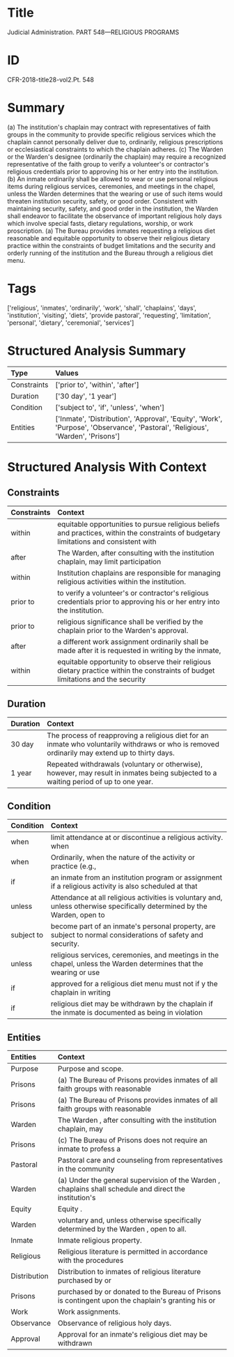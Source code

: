 # Title

 Judicial Administration. PART 548—RELIGIOUS PROGRAMS


# ID

 CFR-2018-title28-vol2.Pt. 548


# Summary

(a) The institution's chaplain may contract with representatives of faith groups in the community to provide specific religious services which the chaplain cannot personally deliver due to, ordinarily, religious prescriptions or ecclesiastical constraints to which the chaplain adheres.
(c) The Warden or the Warden's designee (ordinarily the chaplain) may require a recognized representative of the faith group to verify a volunteer's or contractor's religious credentials prior to approving his or her entry into the institution.
(b) An inmate ordinarily shall be allowed to wear or use personal religious items during religious services, ceremonies, and meetings in the chapel, unless the Warden determines that the wearing or use of such items would threaten institution security, safety, or good order.
Consistent with maintaining security, safety, and good order in the institution, the Warden shall endeavor to facilitate the observance of important religious holy days which involve special fasts, dietary regulations, worship, or work proscription.
(a) The Bureau provides inmates requesting a religious diet reasonable and equitable opportunity to observe their religious dietary practice within the constraints of budget limitations and the security and orderly running of the institution and the Bureau through a religious diet menu.


# Tags

['religious', 'inmates', 'ordinarily', 'work', 'shall', 'chaplains', 'days', 'institution', 'visiting', 'diets', 'provide pastoral', 'requesting', 'limitation', 'personal', 'dietary', 'ceremonial', 'services']


# Structured Analysis Summary

| Type        | Values                                                                                                                          |
|:------------|:--------------------------------------------------------------------------------------------------------------------------------|
| Constraints | ['prior to', 'within', 'after']                                                                                                 |
| Duration    | ['30 day', '1 year']                                                                                                            |
| Condition   | ['subject to', 'if', 'unless', 'when']                                                                                          |
| Entities    | ['Inmate', 'Distribution', 'Approval', 'Equity', 'Work', 'Purpose', 'Observance', 'Pastoral', 'Religious', 'Warden', 'Prisons'] |


# Structured Analysis With Context

 


## Constraints

| Constraints   | Context                                                                                                                                |
|:--------------|:---------------------------------------------------------------------------------------------------------------------------------------|
| within        | equitable opportunities to pursue religious beliefs and practices, within the constraints of budgetary limitations and consistent with |
| after         | The Warden,  after consulting with the institution chaplain, may limit participation                                                   |
| within        | Institution chaplains are responsible for managing religious activities  within  the institution.                                      |
| prior to      | to verify a volunteer's or contractor's religious credentials prior to  approving his or her entry into the institution.               |
| prior to      | religious significance shall be verified by the chaplain prior to  the Warden's approval.                                              |
| after         | a different work assignment ordinarily shall be made after it is requested in writing by the inmate,                                   |
| within        | equitable opportunity to observe their religious dietary practice within the constraints of budget limitations and the security        |


## Duration

| Duration   | Context                                                                                                                                        |
|:-----------|:-----------------------------------------------------------------------------------------------------------------------------------------------|
| 30 day     | The process of reapproving a religious diet for an inmate who voluntarily withdraws or who is removed ordinarily may extend up to thirty days. |
| 1 year     | Repeated withdrawals (voluntary or otherwise), however, may result in inmates being subjected to a waiting period of up to one year.           |


## Condition

| Condition   | Context                                                                                                                   |
|:------------|:--------------------------------------------------------------------------------------------------------------------------|
| when        | limit attendance at or discontinue a religious activity. when                                                             |
| when        | Ordinarily,  when the nature of the activity or practice (e.g.,                                                           |
| if          | an inmate from an institution program or assignment if a religious activity is also scheduled at that                     |
| unless      | Attendance at all religious activities is voluntary and,  unless otherwise specifically determined by the Warden, open to |
| subject to  | become part of an inmate's personal property, are subject to  normal considerations of safety and security.               |
| unless      | religious services, ceremonies, and meetings in the chapel, unless the Warden determines that the wearing or use          |
| if          | approved for a religious diet menu must not if y the chaplain in writing                                                  |
| if          | religious diet may be withdrawn by the chaplain if the inmate is documented as being in violation                         |


## Entities

| Entities     | Context                                                                                                  |
|:-------------|:---------------------------------------------------------------------------------------------------------|
| Purpose      | Purpose  and scope.                                                                                      |
| Prisons      | (a) The Bureau of  Prisons provides inmates of all faith groups with reasonable                          |
| Prisons      | (a) The Bureau of  Prisons provides inmates of all faith groups with reasonable                          |
| Warden       | The  Warden , after consulting with the institution chaplain, may                                        |
| Prisons      | (c) The Bureau of  Prisons does not require an inmate to profess a                                       |
| Pastoral     | Pastoral care and counseling from representatives in the community                                       |
| Warden       | (a) Under the general supervision of the  Warden , chaplains shall schedule and direct the institution's |
| Equity       | Equity .                                                                                                 |
| Warden       | voluntary and, unless otherwise specifically determined by the Warden , open to all.                     |
| Inmate       | Inmate  religious property.                                                                              |
| Religious    | Religious literature is permitted in accordance with the procedures                                      |
| Distribution | Distribution to inmates of religious literature purchased by or                                          |
| Prisons      | purchased by or donated to the Bureau of Prisons is contingent upon the chaplain's granting his or       |
| Work         | Work  assignments.                                                                                       |
| Observance   | Observance  of religious holy days.                                                                      |
| Approval     | Approval for an inmate's religious diet may be withdrawn                                                 |


